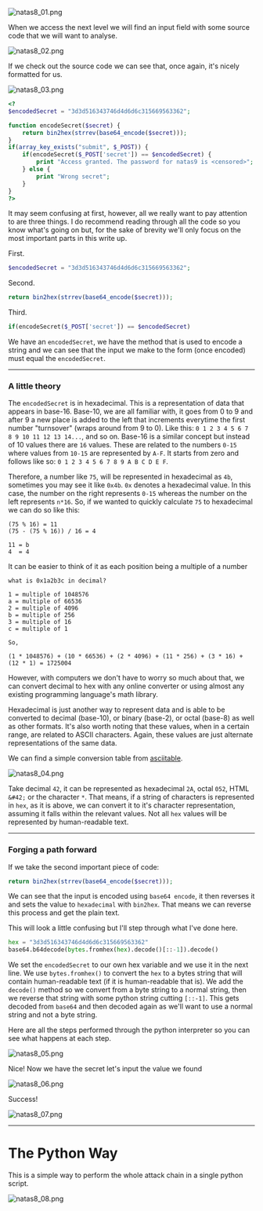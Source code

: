 ![natas8_01.png](https://raw.githubusercontent.com/ToasterMouse/WriteupsAndCTFs/main/overthewire/natas/images/natas8_01.png)

When we access the next level we will find an input field with some source code that we will want to analyse.

![natas8_02.png](https://raw.githubusercontent.com/ToasterMouse/WriteupsAndCTFs/main/overthewire/natas/images/natas8_02.png)

If we check out the source code we can see that, once again, it's nicely formatted for us.

![natas8_03.png](https://raw.githubusercontent.com/ToasterMouse/WriteupsAndCTFs/main/overthewire/natas/images/natas8_03.png)

```php
<?      
$encodedSecret = "3d3d516343746d4d6d6c315669563362";

function encodeSecret($secret) {
	return bin2hex(strrev(base64_encode($secret)));
}
if(array_key_exists("submit", $_POST)) {
	if(encodeSecret($_POST['secret']) == $encodedSecret) {
		print "Access granted. The password for natas9 is <censored>";       
	} else {
		print "Wrong secret";
	}
}
?>
```

It may seem confusing at first, however, all we really want to pay attention to are three things. I do recommend reading through all the code so you know what's going on but, for the sake of brevity we'll only focus on the most important parts in this write up.

First.
```php
$encodedSecret = "3d3d516343746d4d6d6c315669563362";
```

Second.
```php
return bin2hex(strrev(base64_encode($secret)));
```

Third.
```php
if(encodeSecret($_POST['secret']) == $encodedSecret)
```

We have an `encodedSecret`, we have the method that is used to encode a string and we can see that the input we make to the form (once encoded) must equal the `encodedSecret`.

---

### A little theory

The `encodedSecret` is in hexadecimal. This is a representation of data that appears in base-16. Base-10, we are all familiar with, it goes from 0 to 9 and after 9 a new place is added to the left that increments everytime the first number "turnsover" (wraps around from 9 to 0). Like this: `0 1 2 3 4 5 6 7 8 9 10 11 12 13 14...`, and so on. Base-16 is a similar concept but instead of 10 values there are `16` values. These are related to the numbers `0-15` where values from `10-15` are represented by `A-F`. It starts from zero and follows like so: `0 1 2 3 4 5 6 7 8 9 A B C D E F`. 

Therefore, a number like `75`, will be represented in hexadecimal as `4b`, sometimes you may see it like `0x4b`. `0x` denotes a hexadecimal value. In this case, the number on the right represents `0-15` whereas the number on the left represents `n*16`. So, if we wanted to quickly calculate `75` to hexadecimal we can do so like this:

```
(75 % 16) = 11
(75 - (75 % 16)) / 16 = 4

11 = b
4  = 4
```
It can be easier to think of it as each position being a multiple of a number

```
what is 0x1a2b3c in decimal?

1 = multiple of 1048576
a = multiple of 66536
2 = multiple of 4096
b = multiple of 256
3 = multiple of 16
c = multiple of 1

So,

(1 * 1048576) + (10 * 66536) + (2 * 4096) + (11 * 256) + (3 * 16) + (12 * 1) = 1725004
```

However, with computers we don't have to worry so much about that, we can convert decimal to hex with any online converter or using almost any existing programming language's math library.

Hexadecimal is just another way to represent data and is able to be converted to decimal (base-10), or binary (base-2), or octal (base-8) as well as other formats. It's also worth noting that these values, when in a certain range, are related to ASCII characters. Again, these values are just alternate representations of the same data.

We can find a simple conversion table from [asciitable](https://www.asciitable.com/).

![natas8_04.png](https://raw.githubusercontent.com/ToasterMouse/WriteupsAndCTFs/main/overthewire/natas/images/natas8_04.png)

Take decimal `42`, it can be represented as hexadecimal `2A`, octal `052`, HTML `&#42;` or the character `*`. That means, if a string of characters is represented in `hex`, as it is above, we can convert it to it's character representation, assuming it falls within the relevant values. Not all `hex` values will be represented by human-readable text.

---

### Forging a path forward

If we take the second important piece of code:
```php
return bin2hex(strrev(base64_encode($secret)));
```

We can see that the input is encoded using `base64 encode`, it then reverses it and sets the value to `hexadecimal` with `bin2hex`. That means we can reverse this process and get the plain text.

This will look a little confusing but I'll step through what I've done here.

```python
hex = "3d3d516343746d4d6d6c315669563362"
base64.b64decode(bytes.fromhex(hex).decode()[::-1]).decode()
```

We set the `encodedSecret` to our own hex variable and we use it in the next line. We use `bytes.fromhex()` to convert the `hex` to a bytes string that will contain human-readable text (if it is human-readable that is). We add the `decode()` method so we convert from a byte string to a normal string, then we reverse that string with some python  string cutting `[::-1]`. This gets decoded from `base64` and then decoded again as we'll want to use a normal string and not a byte string.

Here are all the steps performed through the python interpreter so you can see what happens at each step.

![natas8_05.png](https://raw.githubusercontent.com/ToasterMouse/WriteupsAndCTFs/main/overthewire/natas/images/natas8_05.png)

Nice! Now we have the secret let's input the value we found

![natas8_06.png](https://raw.githubusercontent.com/ToasterMouse/WriteupsAndCTFs/main/overthewire/natas/images/natas8_06.png)

Success!

![natas8_07.png](https://raw.githubusercontent.com/ToasterMouse/WriteupsAndCTFs/main/overthewire/natas/images/natas8_07.png)

---

# The Python Way

This is a simple way to perform the whole attack chain in a single python script.

![natas8_08.png](https://raw.githubusercontent.com/ToasterMouse/WriteupsAndCTFs/main/overthewire/natas/images/natas8_08.png)

